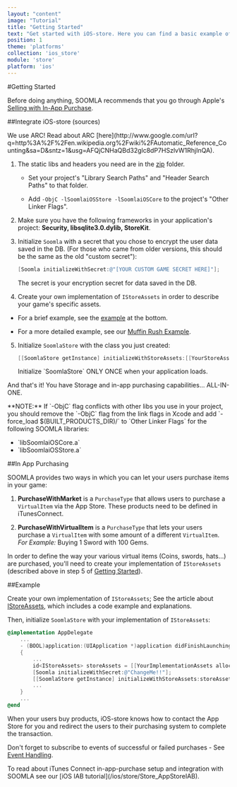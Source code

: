 ```yaml
---
layout: "content"
image: "Tutorial"
title: "Getting Started"
text: "Get started with iOS-store. Here you can find a basic example of initialization, economy framework integration, and links to downloads and IAP setup."
position: 1
theme: 'platforms'
collection: 'ios_store'
module: 'store'
platform: 'ios'
---
```


#Getting Started

Before doing anything, SOOMLA recommends that you go through Apple's [Selling with In-App Purchase](https://developer.apple.com/appstore/in-app-purchase/index.html).

##Integrate iOS-store (sources)

<div class="info-box">We use ARC! Read about ARC [here](http://www.google.com/url?q=http%3A%2F%2Fen.wikipedia.org%2Fwiki%2FAutomatic_Reference_Counting&sa=D&sntz=1&usg=AFQjCNHaQBd32glc8dP7HSzlvW1RhjInQA).</div>

1. The static libs and headers you need are in the [zip](http://library.soom.la/fetch/ios-store/latest?cf=knowledge%20base) folder.

    - Set your project's "Library Search Paths" and "Header Search Paths" to that folder.

    - Add `-ObjC -lSoomlaiOSStore -lSoomlaiOSCore` to the project's "Other Linker Flags".

2. Make sure you have the following frameworks in your application's project: **Security, libsqlite3.0.dylib, StoreKit**.

3. Initialize `Soomla` with a secret that you chose to encrypt the user data saved in the DB. (For those who came from older versions, this should be the same as the old "custom secret"):

    ``` objectivec
    [Soomla initializeWithSecret:@"[YOUR CUSTOM GAME SECRET HERE]"];
    ```

    <div class="info-box">The secret is your encryption secret for data saved in the DB.</div>

4. Create your own implementation of `IStoreAssets` in order to describe your game's specific assets.

  - For a brief example, see the [example](#example) at the bottom.

  - For a more detailed example, see our [Muffin Rush Example](https://github.com/soomla/ios-store/blob/master/SoomlaiOSStoreExample/SoomlaiOSStoreExample/MuffinRushAssets.m).

5. Initialize `SoomlaStore` with the class you just created:

    ``` objectivec
    [[SoomlaStore getInstance] initializeWithStoreAssets:[[YourStoreAssetsImplementation alloc] init]];
    ```

    <div class="warning-box">Initialize `SoomlaStore` ONLY ONCE when your application loads.</div>

And that's it! You have Storage and in-app purchasing capabilities... ALL-IN-ONE.

<div class="info-box">**NOTE:** 
    If `-ObjC` flag conflicts with other libs you use in your project, you should remove the `-ObjC` flag from the link flags in Xcode and add `-force_load $(BUILT_PRODUCTS_DIR)/<LIBRARY_NAME>` to `Other Linker Flags` for the following SOOMLA libraries:
    <ul>
        <li>`libSoomlaiOSCore.a`</li>
        <li>`libSoomlaiOSStore.a`</li>        
    </ul>                                                                                                                                                                                                                                                                     
</div>

##In App Purchasing

SOOMLA provides two ways in which you can let your users purchase items in your game:

 1. **PurchaseWithMarket** is a `PurchaseType` that allows users to purchase a `VirtualItem` via the App Store. These products need to be defined in iTunesConnect.

 2. **PurchaseWithVirtualItem** is a `PurchaseType` that lets your users purchase a `VirtualItem` with some amount of a different `VirtualItem`. *For Example:* Buying 1 Sword with 100 Gems.

In order to define the way your various virtual items (Coins, swords, hats...) are purchased, you'll need to create your implementation of `IStoreAssets` (described above in step 5 of [Getting Started](#getting-started)).

##Example

Create your own implementation of `IStoreAssets`; See the article about [IStoreAssets](/ios/store/Store_IStoreAssets), which includes a code example and explanations.

Then, initialize `SoomlaStore` with your implementation of `IStoreAssets`:

``` objectivec
@implementation AppDelegate
    ...
    - (BOOL)application:(UIApplication *)application didFinishLaunchingWithOptions:(NSDictionary *)launchOptions
    {
        ...
        id<IStoreAssets> storeAssets = [[YourImplementationAssets alloc] init];
        [Soomla initializeWithSecret:@"ChangeMe!!"];
        [[SoomlaStore getInstance] initializeWithStoreAssets:storeAssets];
        ...
    }
    ...
@end
```

When your users buy products, iOS-store knows how to contact the App Store for you and redirect the users to their purchasing system to complete the transaction.

Don't forget to subscribe to events of successful or failed purchases - See [Event Handling](/ios/store/Store_Events).

<div class="info-box">To read about iTunes Connect in-app-purchase setup and integration with SOOMLA see our [iOS IAB tutorial](/ios/store/Store_AppStoreIAB).</div>
